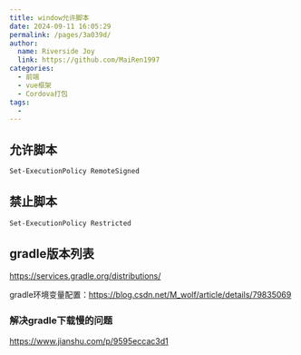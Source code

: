 ```yaml
---
title: window允许脚本
date: 2024-09-11 16:05:29
permalink: /pages/3a039d/
author:
  name: Riverside Joy
  link: https://github.com/MaiRen1997
categories:
  - 前端
  - vue框架
  - Cordova打包
tags:
  - 
---
```

## 允许脚本

```sh
Set-ExecutionPolicy RemoteSigned
```

## 禁止脚本

```sh
Set-ExecutionPolicy Restricted
```

## gradle版本列表

https://services.gradle.org/distributions/

gradle环境变量配置：https://blog.csdn.net/M_wolf/article/details/79835069

### 解决gradle下载慢的问题

https://www.jianshu.com/p/9595eccac3d1
